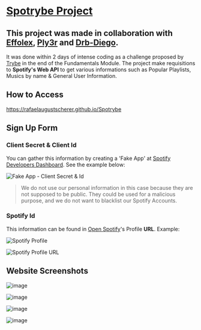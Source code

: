 # [Spotrybe Project](https://rafaelaugustscherer.github.io/Spotrybe)

## **This project was made in collaboration with [Effolex](https://github.com/Effolex/), [Ply3r](https://github.com/Ply3r) and [Drb-Diego](https://github.com/Drb-Diego).**  

It was done within 2 days of intense coding as a challenge proposed by [Trybe](https://github.com/betrybe) in the end of the Fundamentals Module. 
The project make requisitions to **Spotify's Web API** to get various informations such as Popular Playlists, Musics by name & General User Information.

## How to Access
https://rafaelaugustscherer.github.io/Spotrybe

## Sign Up Form

### Client Secret & Client Id
You can gather this information by creating a 'Fake App' at [Spotify Developers Dashboard](https://developer.spotify.com/dashboard/applications). See the example below:

![Fake App - Client Secret & Id](https://user-images.githubusercontent.com/63076243/135686775-3bd89f61-fb84-44fd-91d3-4cb53307a42d.png)

> We do not use our personal information in this case because they are not supposed to be public. They could be used for a malicious purpose, and we do not want to blacklist our Spotify Accounts.

### Spotify Id
This information can be found in [Open Spotify](https://open.spotify.com/)'s Profile **URL**. Example:

![Spotify Profile](https://user-images.githubusercontent.com/63076243/135687585-71b46d03-8e75-4fb3-805f-c47ffc4b9b56.png)

![Spotify Profile URL](https://user-images.githubusercontent.com/63076243/135687709-318d1327-03d4-4601-aacc-1e3b863ee0cd.png)

## Website Screenshots


![image](https://user-images.githubusercontent.com/63076243/135687872-02dbf6f1-6bd3-4f37-98b4-f2ca2d3c7a94.png)

![image](https://user-images.githubusercontent.com/63076243/135688163-2e7caa9a-ca2a-41c6-872e-528857dbbc7f.png)

![image](https://user-images.githubusercontent.com/63076243/135688273-326d3d97-7f76-4672-b6f9-53ea027473ce.png)

![image](https://user-images.githubusercontent.com/63076243/135688301-15094ed8-ceec-44ac-bd1e-0eeb59657e48.png)
